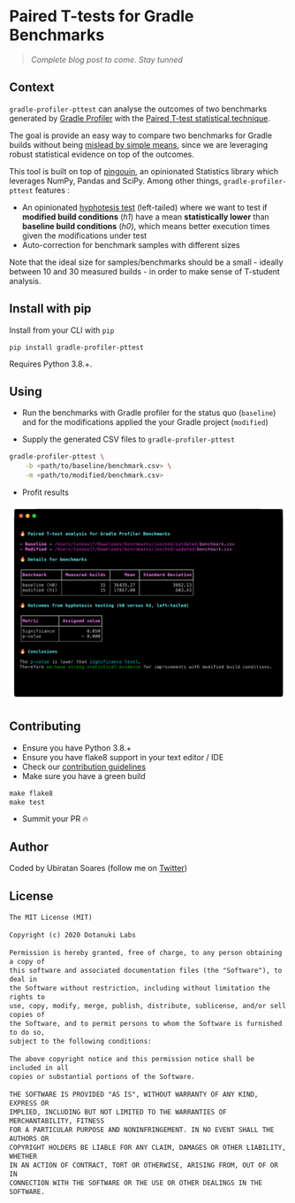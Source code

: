 # Paired T-tests for Gradle Benchmarks

> _Complete blog post to come. Stay tunned_


## Context

`gradle-profiler-pttest` can analyse the outcomes of two benchmarks generated by [Gradle Profiler](https://github.com/gradle/gradle-profiler) with the [Paired T-test statistical technique](https://en.wikipedia.org/wiki/Student%27s_t-test). 

The goal is provide an easy way to compare two benchmarks for Gradle builds without being [mislead by simple means](https://thinkingneuron.com/statistics-data-science-why-mean-misleading/), since we are leveraging robust statistical evidence on top of the outcomes. 

This tool is built on top of [pingouin](https://pingouin-stats.org/), an opinionated Statistics library which leverages NumPy, Pandas and SciPy. Among other things, `gradle-profiler-pttest` features : 

- An opinionated [hyphotesis test](https://en.wikipedia.org/wiki/Statistical_hypothesis_testing) (left-tailed) where we want to test if **modified build conditions** (_h1_) have a mean **statistically lower** than **baseline build conditions** (_h0_), which means better execution times given the modifications under test 
- Auto-correction for benchmark samples with different sizes

Note that the ideal size for samples/benchmarks should be a small - ideally between 10 and 30 measured builds - in order to make sense of T-student analysis.

## Install with pip

Install from your CLI with `pip`


```shell
pip install gradle-profiler-pttest
```

Requires Python 3.8.+.

## Using

- Run the benchmarks with Gradle profiler for the status quo (`baseline`) and for the modifications applied the your Gradle project (`modified`)

- Supply the generated CSV files to `gradle-profiler-pttest` 

```bash
gradle-profiler-pttest \
	-b <path/to/baseline/benchmark.csv> \
	-m <path/to/modified/benchmark.csv>
```

- Profit results

![](.github/assets/showcase.png)


## Contributing

- Ensure you have Python 3.8.+ 
- Ensure you have flake8 support in your text editor / IDE
- Check our [contribution guidelines](./CONTRIBUTING.md)
- Make sure you have a green build

```
make flake8
make test
```
- Summit your PR 🔥

## Author

Coded by Ubiratan Soares (follow me on [Twitter](https://twitter.com/ubiratanfsoares))

## License

```
The MIT License (MIT)

Copyright (c) 2020 Dotanuki Labs

Permission is hereby granted, free of charge, to any person obtaining a copy of
this software and associated documentation files (the "Software"), to deal in
the Software without restriction, including without limitation the rights to
use, copy, modify, merge, publish, distribute, sublicense, and/or sell copies of
the Software, and to permit persons to whom the Software is furnished to do so,
subject to the following conditions:

The above copyright notice and this permission notice shall be included in all
copies or substantial portions of the Software.

THE SOFTWARE IS PROVIDED "AS IS", WITHOUT WARRANTY OF ANY KIND, EXPRESS OR
IMPLIED, INCLUDING BUT NOT LIMITED TO THE WARRANTIES OF MERCHANTABILITY, FITNESS
FOR A PARTICULAR PURPOSE AND NONINFRINGEMENT. IN NO EVENT SHALL THE AUTHORS OR
COPYRIGHT HOLDERS BE LIABLE FOR ANY CLAIM, DAMAGES OR OTHER LIABILITY, WHETHER
IN AN ACTION OF CONTRACT, TORT OR OTHERWISE, ARISING FROM, OUT OF OR IN
CONNECTION WITH THE SOFTWARE OR THE USE OR OTHER DEALINGS IN THE SOFTWARE.
```
